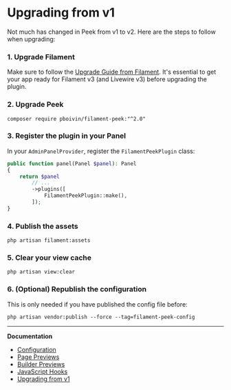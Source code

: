 # Upgrading from v1

Not much has changed in Peek from v1 to v2. Here are the steps to follow when upgrading:

### 1. Upgrade Filament

Make sure to follow the [Upgrade Guide from Filament](https://filamentphp.com/docs/3.x/panels/upgrade-guide). It's essential to get your app ready for Filament v3 (and Livewire v3) before upgrading the plugin.

### 2. Upgrade Peek

```
composer require pboivin/filament-peek:"^2.0"
```

### 3. Register the plugin in your Panel

In your `AdminPanelProvider`, register the `FilamentPeekPlugin` class:

```php
public function panel(Panel $panel): Panel
{
    return $panel
        // ...
        ->plugins([
            FilamentPeekPlugin::make(),
        ]);
}
```

### 4. Publish the assets

```
php artisan filament:assets
```

### 5. Clear your view cache

```
php artisan view:clear
```

### 6. (Optional) Republish the configuration

This is only needed if you have published the config file before:

```
php artisan vendor:publish --force --tag=filament-peek-config
```

---

**Documentation**

<!-- BEGIN_TOC -->

- [Configuration](./configuration.md)
- [Page Previews](./page-previews.md)
- [Builder Previews](./builder-previews.md)
- [JavaScript Hooks](./javascript-hooks.md)
- [Upgrading from v1](./upgrade-guide.md)

<!-- END_TOC -->
